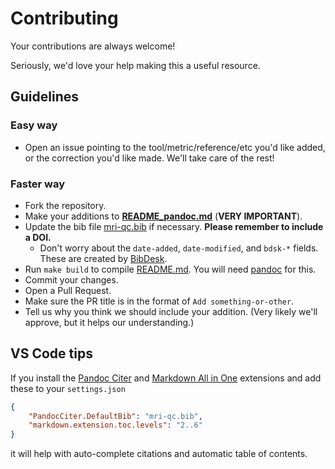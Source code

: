 # Contributing

Your contributions are always welcome!

Seriously, we'd love your help making this a useful resource.

## Guidelines

### Easy way

* Open an issue pointing to the tool/metric/reference/etc you'd like added, or the correction you'd like made. We'll take care of the rest!

### Faster way

* Fork the repository.
* Make your additions to [**README_pandoc.md**](README_pandoc.md) (**VERY IMPORTANT**).
* Update the bib file [mri-qc.bib](mri-qc.bib) if necessary. **Please remember to include a DOI.**
  * Don't worry about the `date-added`, `date-modified`, and `bdsk-*` fields. These are created by [BibDesk](https://bibdesk.sourceforge.io/).
* Run `make build` to compile [README.md](README.md). You will need [pandoc](https://pandoc.org/) for this.
* Commit your changes.
* Open a Pull Request.
* Make sure the PR title is in the format of `Add something-or-other`.
* Tell us why you think we should include your addition. (Very likely we'll approve, but it helps our understanding.)

## VS Code tips

If you install the [Pandoc Citer](https://marketplace.visualstudio.com/items?itemName=notZaki.pandocciter) and [Markdown All in One](https://marketplace.visualstudio.com/items?itemName=yzhang.markdown-all-in-one) extensions and add these to your `settings.json`

```json
{
    "PandocCiter.DefaultBib": "mri-qc.bib",
    "markdown.extension.toc.levels": "2..6"
}
```

it will help with auto-complete citations and automatic table of contents.